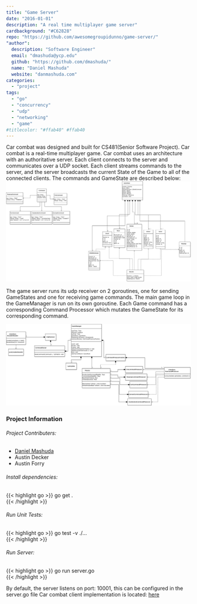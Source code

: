 ```yaml
---
title: "Game Server"
date: "2016-01-01"
description: "A real time multiplayer game server"
cardbackground: "#C62828"
repo: "https://github.com/awesomegroupidunno/game-server/"
"author":
  description: "Software Engineer"
  email: "dmashuda@ycp.edu"
  github: "https://github.com/dmashuda/"
  name: "Daniel Mashuda"
  website: "danmashuda.com"
categories:
  - "project"
tags:
  - "go"
  - "concurrency"
  - "udp"
  - "networking"
  - "game"
#titlecolor: "#ffab40" #ffab40
---
```


Car combat was designed and built for CS481(Senior Software Project). Car combat
is a real-time multiplayer game. Car combat uses an architecture with
an authoritative server. Each client connects to the server and communicates over
a UDP socket. Each client streams commands to the server, and the server broadcasts
the current State of the Game to all of the connected clients. The commands and
GameState are described below:
![alt text](https://raw.githubusercontent.com/awesomegroupidunno/senior-design/master/shared.png)

The game server runs its udp receiver on 2 goroutines, one for sending GameStates
 and one for receiving game commands. The main game loop in the GameManager
 is run on its own goroutine. Each Game command has a corresponding Command
 Processor which mutates the GameState for its corresponding command.

![alt text](https://raw.githubusercontent.com/awesomegroupidunno/senior-design/master/server.png)

### Project Information
###### Project Contributers:
 - [Daniel Mashuda](http://danmashuda.com/about)
 - Austin Decker
 - Austin Forry

###### Install dependencies:
{{< highlight go >}}
    go get .    
{{< /highlight >}}


###### Run Unit Tests:
{{< highlight go >}}
    go test -v ./...  
{{< /highlight >}}


###### Run Server:
{{< highlight go >}}
    go run server.go  
    {{< /highlight >}}


By default, the server listens on port: 10001, this can be configured in the server.go file
Car combat client implementation is located:  [here](https://github.com/awesomegroupidunno/game-client)
